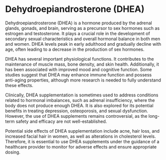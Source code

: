 <!--
source: GPT-4o: Dehydroepiandrosterone (DHEA) (as paragraphs) (less than 220 words)
aka: DHEA
treats: adrenal insufficiency, depression, osteoporosis, sexual dysfunction
tags: hormones, adrenal, gonads
-->

# Dehydroepiandrosterone (DHEA)

Dehydroepiandrosterone (DHEA) is a hormone produced by the adrenal glands, gonads, and brain, serving as a precursor to sex hormones such as estrogen and testosterone. It plays a crucial role in the development of secondary sexual characteristics and overall hormonal balance in both men and women. DHEA levels peak in early adulthood and gradually decline with age, often leading to a decrease in the production of sex hormones.

DHEA has several important physiological functions. It contributes to the maintenance of muscle mass, bone density, and skin health. Additionally, it has been associated with improved mood and cognitive function. Some studies suggest that DHEA may enhance immune function and possess anti-aging properties, although more research is needed to fully understand these effects.

Clinically, DHEA supplementation is sometimes used to address conditions related to hormonal imbalances, such as adrenal insufficiency, where the body does not produce enough DHEA. It is also explored for its potential benefits in treating depression, osteoporosis, and sexual dysfunction. However, the use of DHEA supplements remains controversial, as the long-term safety and efficacy are not well-established.

Potential side effects of DHEA supplementation include acne, hair loss, and increased facial hair in women, as well as alterations in cholesterol levels. Therefore, it is essential to use DHEA supplements under the guidance of a healthcare provider to monitor for adverse effects and ensure appropriate dosing.
